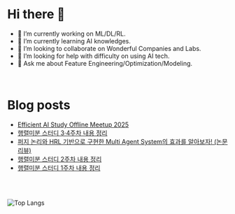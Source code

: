 # Hi there 👋

- 🔭 I’m currently working on ML/DL/RL.
- 🌱 I’m currently learning AI knowledges.
- 👯 I’m looking to collaborate on Wonderful Companies and Labs.
- 🤔 I’m looking for help with difficulty on using AI tech.
- 💬 Ask me about Feature Engineering/Optimization/Modeling.


<br>

# Blog posts
<!-- BLOG-POST-LIST:START -->
- [Efficient AI Study Offline Meetup 2025](https://velog.io/@dyung2/Efficient-AI-Study-Offline-Meetup-2025)
- [행렬미분 스터디 3·4주차 내용 정리](https://velog.io/@dyung2/%ED%96%89%EB%A0%AC%EB%AF%B8%EB%B6%84-%EC%8A%A4%ED%84%B0%EB%94%94-34%EC%A3%BC%EC%B0%A8-%EB%82%B4%EC%9A%A9-%EC%A0%95%EB%A6%AC)
- [퍼지 논리와 HRL 기반으로 구현한 Multi Agent System의 효과를 알아보자! &lpar;논문 리뷰&rpar;](https://velog.io/@dyung2/%ED%8D%BC%EC%A7%80-%EB%85%BC%EB%A6%AC%EC%99%80-HRL-%EA%B8%B0%EB%B0%98%EC%9C%BC%EB%A1%9C-%EA%B5%AC%ED%98%84%ED%95%9C-Multi-Agent-System%EC%9D%98-%ED%9A%A8%EA%B3%BC%EB%A5%BC-%EC%95%8C%EC%95%84%EB%B3%B4%EC%9E%90-%EB%85%BC%EB%AC%B8-%EB%A6%AC%EB%B7%B0-rran1exi)
- [행렬미분 스터디 2주차 내용 정리](https://velog.io/@dyung2/%ED%96%89%EB%A0%AC-%EB%AF%B8%EB%B6%84-%EC%8A%A4%ED%84%B0%EB%94%94-2%EC%A3%BC%EC%B0%A8-%EB%82%B4%EC%9A%A9-%EC%A0%95%EB%A6%AC)
- [행렬미분 스터디 1주차 내용 정리](https://velog.io/@dyung2/%ED%96%89%EB%A0%AC%EB%AF%B8%EB%B6%84-%EC%8A%A4%ED%84%B0%EB%94%94-1%EC%A3%BC%EC%B0%A8-%EB%82%B4%EC%9A%A9-%EC%A0%95%EB%A6%AC)
<!-- BLOG-POST-LIST:END -->

<br>
<br>

![Top Langs](https://github-readme-stats.vercel.app/api/top-langs/?username=DoYoungNim&layout=compact)

<!--
**DoYoungNim/DoYoungNim** is a ✨ _special_ ✨ repository because its `README.md` (this file) appears on your GitHub profile.

Here are some ideas to get you started:

- 🔭 I’m currently working on ...
- 🌱 I’m currently learning ...
- 👯 I’m looking to collaborate on ...
- 🤔 I’m looking for help with ...
- 💬 Ask me about ...
- 📫 How to reach me: ...
- 😄 Pronouns: ...
- ⚡ Fun fact: ...
-->
